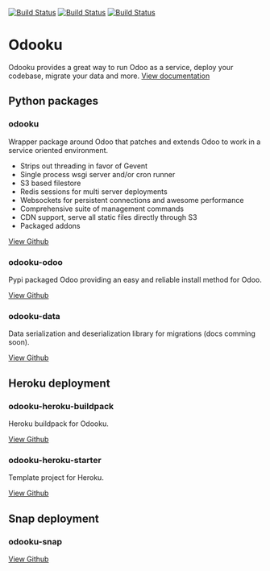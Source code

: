 [![Build Status](https://travis-ci.org/odooku/odooku.svg?branch=10.0)](https://travis-ci.org/odooku/odooku)
[![Build Status](https://travis-ci.org/odooku/odooku-odoo.svg?branch=10.0)](https://travis-ci.org/odooku/odooku-odoo)
[![Build Status](https://travis-ci.org/odooku/odooku-heroku-buildpack.svg?branch=10.0)](https://travis-ci.org/odooku/odooku-heroku-buildpack)

# Odooku

Odooku provides a great way to run Odoo as a service,
deploy your codebase, migrate your data and more.
[View documentation](https://odooku.github.io/odooku/)

## Python packages

### odooku

Wrapper package around Odoo that patches and extends Odoo to work in a service oriented environment.

- Strips out threading in favor of Gevent
- Single process wsgi server and/or cron runner
- S3 based filestore
- Redis sessions for multi server deployments
- Websockets for persistent connections and awesome performance
- Comprehensive suite of management commands
- CDN support, serve all static files directly through S3
- Packaged addons

[View Github](https://github.com/odooku/odooku)

### odooku-odoo

Pypi packaged Odoo providing an easy and reliable install method for Odoo.

[View Github](https://github.com/odooku/odooku-odoo)

### odooku-data

Data serialization and deserialization library for migrations (docs comming soon).

[View Github](https://github.com/odooku/odooku-data)

## Heroku deployment

### odooku-heroku-buildpack

Heroku buildpack for Odooku.

[View Github](https://github.com/odooku/odooku-heroku-buildpack)

### odooku-heroku-starter

Template project for Heroku.

[View Github](https://github.com/odooku/odooku-heroku-starter)

## Snap deployment

### odooku-snap

[View Github](https://github.com/odooku/odooku-snap)